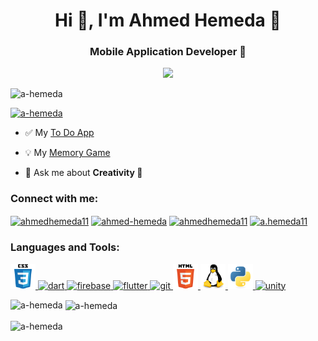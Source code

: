 <h1 align="center">Hi 👋, I'm Ahmed Hemeda 👑</h1>
<h3 align="center">Mobile Application Developer 💎</h3>
<p align="center">    <img src="https://readme-typing-svg.herokuapp.com?lines=Welcome+to+my+GitHub+Profile" /> </p>
<p align="left"> <img src="https://komarev.com/ghpvc/?username=a-hemeda&label=Profile%20views&color=0e75b6&style=flat" alt="a-hemeda" /> </p>

<p align="left"> <a href="https://github.com/ryo-ma/github-profile-trophy"><img src="https://github-profile-trophy.vercel.app/?username=a-hemeda" alt="a-hemeda" /></a> </p>

- ✅ My [To Do App](http://play.google.com/store/apps/details?id=com.hemeda.daily_tasks)

- 💡 My [Memory Game](http://play.google.com/store/apps/details?id=com.hemeda.memory_game)

- 💬 Ask me about **Creativity 💫**

<h3 align="left">Connect with me:</h3>
<p align="left">
<a href="https://codepen.io/ahmedhemeda11" target="blank"><img align="center" src="https://raw.githubusercontent.com/rahuldkjain/github-profile-readme-generator/master/src/images/icons/Social/codepen.svg" alt="ahmedhemeda11" height="30" width="40" /></a>
<a href="https://linkedin.com/in/ahmed-hemeda" target="blank"><img align="center" src="https://raw.githubusercontent.com/rahuldkjain/github-profile-readme-generator/master/src/images/icons/Social/linked-in-alt.svg" alt="ahmed-hemeda" height="30" width="40" /></a>
<a href="https://fb.com/ahmedhemeda11" target="blank"><img align="center" src="https://raw.githubusercontent.com/rahuldkjain/github-profile-readme-generator/master/src/images/icons/Social/facebook.svg" alt="ahmedhemeda11" height="30" width="40" /></a>
<a href="https://instagram.com/a.hemeda11" target="blank"><img align="center" src="https://raw.githubusercontent.com/rahuldkjain/github-profile-readme-generator/master/src/images/icons/Social/instagram.svg" alt="a.hemeda11" height="30" width="40" /></a>
</p>

<h3 align="left">Languages and Tools:</h3>
<p align="left"> <a href="https://www.w3schools.com/css/" target="_blank" rel="noreferrer"> <img src="https://raw.githubusercontent.com/devicons/devicon/master/icons/css3/css3-original-wordmark.svg" alt="css3" width="40" height="40"/> </a> <a href="https://dart.dev" target="_blank" rel="noreferrer"> <img src="https://www.vectorlogo.zone/logos/dartlang/dartlang-icon.svg" alt="dart" width="40" height="40"/> </a> <a href="https://firebase.google.com/" target="_blank" rel="noreferrer"> <img src="https://www.vectorlogo.zone/logos/firebase/firebase-icon.svg" alt="firebase" width="40" height="40"/> </a> <a href="https://flutter.dev" target="_blank" rel="noreferrer"> <img src="https://www.vectorlogo.zone/logos/flutterio/flutterio-icon.svg" alt="flutter" width="40" height="40"/> </a> <a href="https://git-scm.com/" target="_blank" rel="noreferrer"> <img src="https://www.vectorlogo.zone/logos/git-scm/git-scm-icon.svg" alt="git" width="40" height="40"/> </a> <a href="https://www.w3.org/html/" target="_blank" rel="noreferrer"> <img src="https://raw.githubusercontent.com/devicons/devicon/master/icons/html5/html5-original-wordmark.svg" alt="html5" width="40" height="40"/> </a> <a href="https://www.linux.org/" target="_blank" rel="noreferrer"> <img src="https://raw.githubusercontent.com/devicons/devicon/master/icons/linux/linux-original.svg" alt="linux" width="40" height="40"/> </a> <a href="https://www.python.org" target="_blank" rel="noreferrer"> <img src="https://raw.githubusercontent.com/devicons/devicon/master/icons/python/python-original.svg" alt="python" width="40" height="40"/> </a> <a href="https://unity.com/" target="_blank" rel="noreferrer"> <img src="https://www.vectorlogo.zone/logos/unity3d/unity3d-icon.svg" alt="unity" width="40" height="40"/> </a> </p>

<p><img align="left" src="https://github-readme-stats.vercel.app/api/top-langs?username=a-hemeda&show_icons=true&locale=en&layout=compact" alt="a-hemeda" /></p>

<p>&nbsp;<img align="center" src="https://github-readme-stats.vercel.app/api?username=a-hemeda&show_icons=true&locale=en" alt="a-hemeda" /></p>

<p><img align="center" src="https://github-readme-streak-stats.herokuapp.com/?user=a-hemeda&" alt="a-hemeda" /></p>
